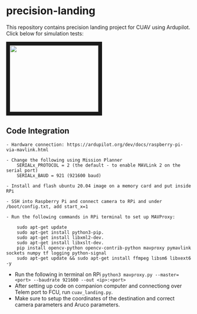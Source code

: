 # precision-landing

This repository contains precision landing project for CUAV using Ardupilot.
Click below for simulation tests:

<a href="http://www.youtube.com/watch?feature=player_embedded&v=6HBLpPkoXc4" target="_blank"><img src="http://img.youtube.com/vi/6HBLpPkoXc4 /0.jpg" width="240" height="180" border="10" /></a>


## Code Integration



    - Hardware connection: https://ardupilot.org/dev/docs/raspberry-pi-via-mavlink.html

    - Change the following using Mission Planner
        SERIALx_PROTOCOL = 2 (the default - to enable MAVLink 2 on the serial port)
        SERIALx_BAUD = 921 (921600 baud)

    - Install and flash ubuntu 20.04 image on a memory card and put inside RPi
    
    - SSH into Raspberry Pi and connect camera to RPi and under /boot/config.txt, add start_x=1

    - Run the following commands in RPi terminal to set up MAVProxy:

        sudo apt-get update
        sudo apt-get install python3-pip.
        sudo apt-get install libxml2-dev.
        sudo apt-get install libxslt-dev.
        pip install opencv-python opencv-contrib-python mavproxy pymavlink sockets numpy tf logging python-signal
        sudo apt-get update && sudo apt-get install ffmpeg libsm6 libxext6  -y 

- Run the following in terminal on RPi `python3 mavproxy.py --master=<port> --baudrate 921600 --out <ip>:<port>`
- After setting up code on companion computer and connectiong over Telem port to FCU, run `cuav_landing.py`.
- Make sure to setup the coordinates of the destination and correct camera parameters and Aruco parameters.
